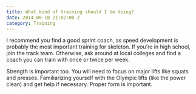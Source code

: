 ```yaml
---
title: What kind of training should I be doing?
date: 2014-08-10 21:02:00 Z
category: Training
---
```


I recommend you find a good sprint coach, as speed development is probably the most important training for skeleton. If you're in high school, join the track team. Otherwise, ask around at local colleges and find a coach you can train with once or twice per week.

Strength is important too. You will need to focus on major lifts like squats and presses. Familiarizing yourself with the Olympic lifts (like the power clean) and get help if necessary. Proper form is important.
